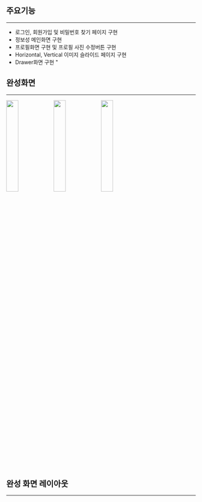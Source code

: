 ## 주요기능
-----------
- 로그인, 회원가입 및 비밀번호 찾기 페이지 구현
- 정보성 메인화면 구현
- 프로필화면 구현 및 프로필 사진 수정버튼 구현
- Horizontal, Vertical 이미지 슬라이드 페이지 구현
- Drawer화면 구현
"
## 완성화면
-------------
<img src="https://user-images.githubusercontent.com/60862525/92760314-7e3c1980-f3cb-11ea-9531-639d82e6bf3f.gif" width="25%"><img src="https://user-images.githubusercontent.com/60862525/92760457-a0ce3280-f3cb-11ea-861a-012e0175f5c8.gif" width="25%"><img src="https://user-images.githubusercontent.com/60862525/92760449-9e6bd880-f3cb-11ea-9572-fe2fadb80fba.gif" width="25%">

## 완성 화면 레이아웃
--------------

